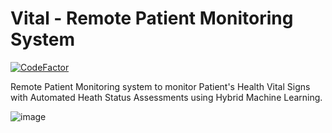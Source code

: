 # Vital - Remote Patient Monitoring System

[![CodeFactor](https://www.codefactor.io/repository/github/hammvdh/vitalrpm/badge)](https://www.codefactor.io/repository/github/hammvdh/vitalrpm)

Remote Patient Monitoring system to monitor Patient's Health Vital Signs with Automated Heath Status Assessments using Hybrid Machine Learning.

![image](https://user-images.githubusercontent.com/61409165/221426029-16d23958-2478-46ad-897e-28571bfccc7d.png)
